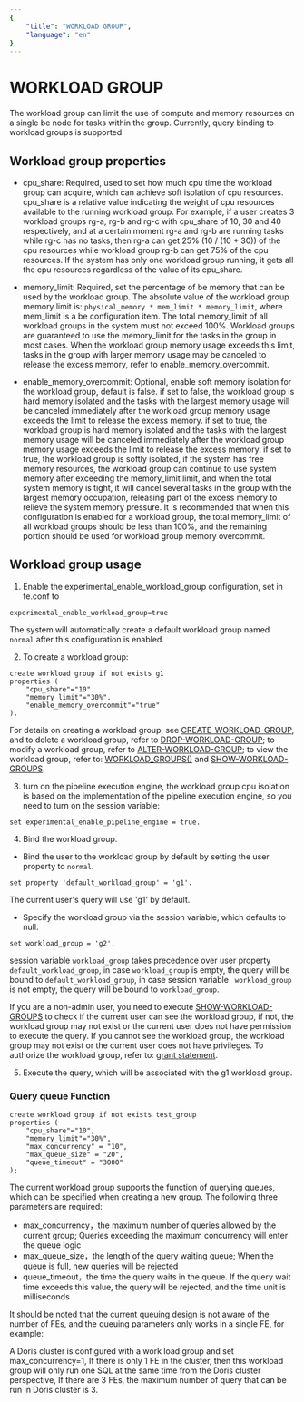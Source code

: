 ```yaml
---
{
    "title": "WORKLOAD GROUP",
    "language": "en"
}
---
```


<!-- 
Licensed to the Apache Software Foundation (ASF) under one
or more contributor license agreements.  See the NOTICE file
distributed with this work for additional information
regarding copyright ownership.  The ASF licenses this file
to you under the Apache License, Version 2.0 (the
"License"); you may not use this file except in compliance
with the License.  You may obtain a copy of the License at

  http://www.apache.org/licenses/LICENSE-2.0

Unless required by applicable law or agreed to in writing,
software distributed under the License is distributed on an
"AS IS" BASIS, WITHOUT WARRANTIES OR CONDITIONS OF ANY
KIND, either express or implied.  See the License for the
specific language governing permissions and limitations
under the License.
-->

# WORKLOAD GROUP

<version since="2.0"></version>

The workload group can limit the use of compute and memory resources on a single be node for tasks within the group. Currently, query binding to workload groups is supported.

## Workload group properties

* cpu_share: Required, used to set how much cpu time the workload group can acquire, which can achieve soft isolation of cpu resources. cpu_share is a relative value indicating the weight of cpu resources available to the running workload group. For example, if a user creates 3 workload groups rg-a, rg-b and rg-c with cpu_share of 10, 30 and 40 respectively, and at a certain moment rg-a and rg-b are running tasks while rg-c has no tasks, then rg-a can get 25% (10 / (10 + 30)) of the cpu resources while workload group rg-b can get 75% of the cpu resources. If the system has only one workload group running, it gets all the cpu resources regardless of the value of its cpu_share.

* memory_limit: Required, set the percentage of be memory that can be used by the workload group. The absolute value of the workload group memory limit is: `physical_memory * mem_limit * memory_limit`, where mem_limit is a be configuration item. The total memory_limit of all workload groups in the system must not exceed 100%. Workload groups are guaranteed to use the memory_limit for the tasks in the group in most cases. When the workload group memory usage exceeds this limit, tasks in the group with larger memory usage may be canceled to release the excess memory, refer to enable_memory_overcommit.

* enable_memory_overcommit: Optional, enable soft memory isolation for the workload group, default is false. if set to false, the workload group is hard memory isolated and the tasks with the largest memory usage will be canceled immediately after the workload group memory usage exceeds the limit to release the excess memory. if set to true, the workload group is hard memory isolated and the tasks with the largest memory usage will be canceled immediately after the workload group memory usage exceeds the limit to release the excess memory. if set to true, the workload group is softly isolated, if the system has free memory resources, the workload group can continue to use system memory after exceeding the memory_limit limit, and when the total system memory is tight, it will cancel several tasks in the group with the largest memory occupation, releasing part of the excess memory to relieve the system memory pressure. It is recommended that when this configuration is enabled for a workload group, the total memory_limit of all workload groups should be less than 100%, and the remaining portion should be used for workload group memory overcommit.

## Workload group usage

1. Enable the experimental_enable_workload_group configuration, set in fe.conf to
```
experimental_enable_workload_group=true
```
The system will automatically create a default workload group named ``normal`` after this configuration is enabled. 

2. To create a workload group:
```
create workload group if not exists g1
properties (
    "cpu_share"="10".
    "memory_limit"="30%".
    "enable_memory_overcommit"="true"
).
```
For details on creating a workload group, see [CREATE-WORKLOAD-GROUP](../sql-manual/sql-reference/Data-Definition-Statements/Create/CREATE-WORKLOAD-GROUP.md), and to delete a workload group, refer to [DROP-WORKLOAD-GROUP](../sql-manual/sql-reference/Data-Definition-Statements/Drop/DROP-WORKLOAD-GROUP.md); to modify a workload group, refer to [ALTER-WORKLOAD-GROUP](../sql-manual/sql-reference/Data-Definition-Statements/Alter/ALTER-WORKLOAD-GROUP.md); to view the workload group, refer to: [WORKLOAD_GROUPS()](../sql-manual/sql-functions/table-functions/workload-group.md) and [SHOW-WORKLOAD-GROUPS](../sql-manual/sql-reference/Show-Statements/SHOW-WORKLOAD-GROUPS.md).


3. turn on the pipeline execution engine, the workload group cpu isolation is based on the implementation of the pipeline execution engine, so you need to turn on the session variable:
```
set experimental_enable_pipeline_engine = true.
```

4. Bind the workload group.
* Bind the user to the workload group by default by setting the user property to ``normal``.
```
set property 'default_workload_group' = 'g1'.
```
The current user's query will use 'g1' by default.
* Specify the workload group via the session variable, which defaults to null.
```
set workload_group = 'g2'.
```
session variable `workload_group` takes precedence over user property `default_workload_group`, in case `workload_group` is empty, the query will be bound to `default_workload_group`, in case session variable ` workload_group` is not empty, the query will be bound to `workload_group`.

If you are a non-admin user, you need to execute [SHOW-WORKLOAD-GROUPS](../sql-manual/sql-reference/Show-Statements/SHOW-WORKLOAD-GROUPS.md) to check if the current user can see the workload group, if not, the workload group may not exist or the current user does not have permission to execute the query. If you cannot see the workload group, the workload group may not exist or the current user does not have privileges. To authorize the workload group, refer to: [grant statement](../sql-manual/sql-reference/Account-Management-Statements/GRANT.md).

5. Execute the query, which will be associated with the g1 workload group.

### Query queue Function
```
create workload group if not exists test_group
properties (
    "cpu_share"="10",
    "memory_limit"="30%",
    "max_concurrency" = "10",
    "max_queue_size" = "20",
    "queue_timeout" = "3000"
);
```
The current workload group supports the function of querying queues, which can be specified when creating a new group. The following three parameters are required:
* max_concurrency，the maximum number of queries allowed by the current group; Queries exceeding the maximum concurrency will enter the queue logic
* max_queue_size，the length of the query waiting queue; When the queue is full, new queries will be rejected
* queue_timeout，the time the query waits in the queue. If the query wait time exceeds this value, the query will be rejected, and the time unit is milliseconds

It should be noted that the current queuing design is not aware of the number of FEs, and the queuing parameters only works in a single FE, for example:

A Doris cluster is configured with a work load group and set max_concurrency=1,
If there is only 1 FE in the cluster, then this workload group will only run one SQL at the same time from the Doris cluster perspective,
If there are 3 FEs, the maximum number of query that can be run in Doris cluster is 3.